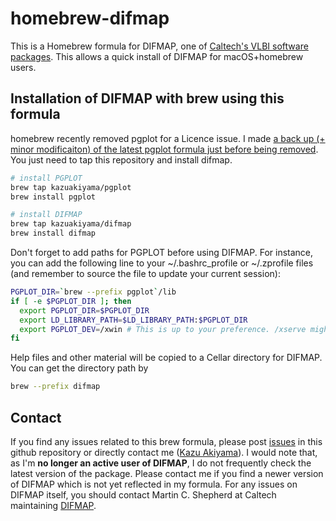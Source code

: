 # homebrew-difmap
This is a Homebrew formula for DIFMAP, one of [Caltech's VLBI software packages](http://www.astro.caltech.edu/~tjp/citvlb/index.html). 
This allows a quick install of DIFMAP for macOS+homebrew users.

## Installation of DIFMAP with brew using this formula
homebrew recently removed pgplot for a Licence issue. 
I made [a back up (+ minor modificaiton) of the latest pgplot formula just before being removed](https://github.com/kazuakiyama/homebrew-pgplot).
You just need to tap this repository and install difmap.

```bash
# install PGPLOT
brew tap kazuakiyama/pgplot
brew install pgplot

# install DIFMAP
brew tap kazuakiyama/difmap
brew install difmap
```

Don't forget to add paths for PGPLOT before using DIFMAP.
For instance, you can add the following line to your ~/.bashrc_profile or ~/.zprofile files (and remember to source the file to update your current session):

```bash
PGPLOT_DIR=`brew --prefix pgplot`/lib
if [ -e $PGPLOT_DIR ]; then
  export PGPLOT_DIR=$PGPLOT_DIR
  export LD_LIBRARY_PATH=$LD_LIBRARY_PATH:$PGPLOT_DIR
  export PGPLOT_DEV=/xwin # This is up to your preference. /xserve might be your choise.
fi
```

Help files and other material will be copied to a Cellar directory for DIFMAP. You can get the directory path by

```bash
brew --prefix difmap
```


## Contact
If you find any issues related to this brew formula, please post [issues](https://github.com/kazuakiyama/homebrew-difmap/issues) in this github repository
or directly contact me ([Kazu Akiyama](https://sites.mit.edu/kazuakiyama)). I would note that, as I'm **no longer an active user of DIFMAP**, 
I do not frequently check the latest version of the package. Please contact me if you find a newer version of DIFMAP which is not yet reflected in my formula.
For any issues on DIFMAP itself, you should contact Martin C. Shepherd at Caltech maintaining [DIFMAP](http://www.astro.caltech.edu/~tjp/citvlb/index.html).
